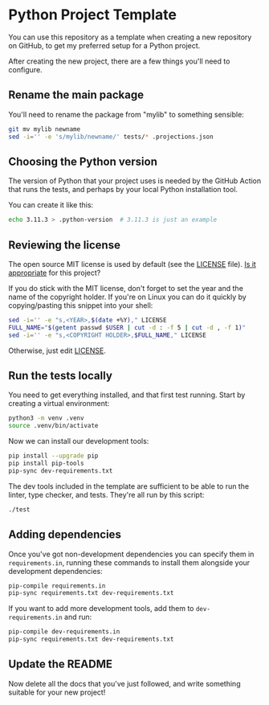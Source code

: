 Python Project Template
=======================

You can use this repository as a template when creating a new repository on GitHub, to get my preferred setup for a Python project.

After creating the new project, there are a few things you'll need to configure.

## Rename the main package

You'll need to rename the package from "mylib" to something sensible:

```sh
git mv mylib newname
sed -i='' -e 's/mylib/newname/' tests/* .projections.json
```

## Choosing the Python version

The version of Python that your project uses is needed by the GitHub Action that runs the tests, and perhaps by your local Python installation tool.

You can create it like this:

```sh
echo 3.11.3 > .python-version  # 3.11.3 is just an example
```

## Reviewing the license

The open source MIT license is used by default (see the [LICENSE] file). [Is it appropriate](https://choosealicense.com/) for this project?

If you do stick with the MIT license, don't forget to set the year and the name of the copyright holder. If you're on Linux you can do it quickly by copying/pasting this snippet into your shell:

```sh
sed -i='' -e "s,<YEAR>,$(date +%Y)," LICENSE
FULL_NAME="$(getent passwd $USER | cut -d : -f 5 | cut -d , -f 1)"
sed -i='' -e "s,<COPYRIGHT HOLDER>,$FULL_NAME," LICENSE
```

Otherwise, just edit [LICENSE].

[LICENSE]: ./LICENSE

## Run the tests locally

You need to get everything installed, and that first test running. Start by creating a virtual environment:

```sh
python3 -m venv .venv
source .venv/bin/activate
```

Now we can install our development tools:

```sh
pip install --upgrade pip
pip install pip-tools
pip-sync dev-requirements.txt
```

The dev tools included in the template are sufficient to be able to run the linter, type checker, and tests. They're all run by this script:

```sh
./test
```

## Adding dependencies

Once you've got non-development dependencies you can specify them in `requirements.in`, running these commands to install them alongside your development dependencies:

```sh
pip-compile requirements.in
pip-sync requirements.txt dev-requirements.txt
```

If you want to add more development tools, add them to `dev-requirements.in` and run:

```sh
pip-compile dev-requirements.in
pip-sync requirements.txt dev-requirements.txt
```

## Update the README

Now delete all the docs that you've just followed, and write something suitable for your new project!
